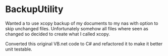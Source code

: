 # BackupUtility

Wanted a to use xcopy backup of my documents to my nas with option to skip unchanged files. Unfortunately somehow all files where seen as changed so decided to create what I called xcopy.

Converted this original VB.net code to C# and refactored it to make it better unit testable.
